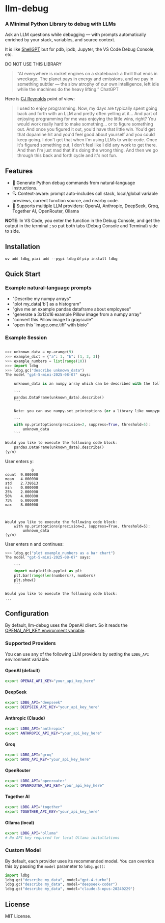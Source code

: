 # llm-debug

### A Minimal Python Library to debug with LLMs

Ask an LLM questions while debugging — with prompts automatically enriched by your stack, variables, and source context.

It is like [ShellGPT](https://github.com/TheR1D/shell_gpt) but for pdb, ipdb, Jupyter, the VS Code Debug Console, etc.

DO NOT USE THIS LIBRARY

> “AI everywhere is rocket engines on a skateboard: a thrill that ends in wreckage. The planet pays in energy and emissions, and we pay in something subtler — the slow atrophy of our own intelligence, left idle while the machines do the heavy lifting.” ChatGPT

Here is [CJ Reynolds](https://www.youtube.com/watch?v=0ZUkQF6boNg) point of view:

> I used to enjoy programming. Now, my days are typically spent going back and forth with an LLM and pretty often yelling at it… And part of enjoying programming for me was enjoying the little wins, right? You would work really hard to make something… or to figure something out. And once you figured it out, you'd have that little win. You'd get that dopamine hit and you'd feel good about yourself and you could keep going. I don't get that when I'm using LLMs to write code. Once it's figured something out, I don't feel like I did any work to get there. And then I'm just mad that it's doing the wrong thing. And then we go through this back and forth cycle and it's not fun.

## Features

- 🐍 Generate Python debug commands from natural-language instructions.
- 🔍 Context-aware: prompt auto-includes call stack, local/global variable previews, current function source, and nearby code.
- 🤖 Supports multiple LLM providers: OpenAI, Anthropic, DeepSeek, Groq, Together AI, OpenRouter, Ollama

**NOTE**: In VS Code, you enter the function in the Debug Console, and get the output in the terminal ; so put both tabs (Debug Console and Terminal) side to side.

## Installation

`uv add ldbg`, `pixi add --pypi ldbg` or `pip install ldbg`

## Quick Start

### Example natural-language prompts

- "Describe my numpy arrays"
- "plot my_data['b'] as a histogram"
- "give me an example pandas dataframe about employees"
- "generate a 3x12x16 example Pillow image from a numpy array"
- "convert this Pillow image to grayscale"
- "open this 'image.ome.tiff' with bioio"

### Example Session

```python

>>> unknown_data = np.arange(9)
>>> example_dict = {"a": 1, "b": [1, 2, 3]}
>>> example_numbers = list(range(10))
>>> import ldbg
>>> ldbg.gc("describe unknown_data")
The model "gpt-5-mini-2025-08-07" says:

    unknown_data is an numpy array which can be described with the following pandas code:
    
    ```
    pandas.DataFrame(unknown_data).describe()
    ```

    Note: you can use numpy.set_printoptions (or a library like numpyprint) to pretty print your array:
    
    ```
    with np.printoptions(precision=2, suppress=True, threshold=5):
        unknown_data
    ```

Would you like to execute the following code block:
    pandas.DataFrame(unknown_data).describe()
(y/n)
```

User enters y:
```
            0
count  9.000000
mean   4.000000
std    2.738613
min    0.000000
25%    2.000000
50%    4.000000
75%    6.000000
max    8.000000



Would you like to execute the following code block:
    with np.printoptions(precision=2, suppress=True, threshold=5):
        unknown_data
(y/n)
```

User enters n and continues:

```python
>>> ldbg.gc("plot example_numbers as a bar chart")
The model "gpt-5-mini-2025-08-07" says:

    ```
    import matplotlib.pyplot as plt
    plt.bar(range(len(numbers)), numbers)
    plt.show()
    ```

Would you like to execute the following code block:
...
```

## Configuration

By default, llm-debug uses the OpenAI client. So it reads the [OPENAI_API_KEY environment variable](https://platform.openai.com/docs/quickstart).

### Supported Providers

You can use any of the following LLM providers by setting the `LDBG_API` environment variable:

#### OpenAI (default)
```bash
export OPENAI_API_KEY="your_api_key_here"
```

#### DeepSeek
```bash
export LDBG_API="deepseek"
export DEEPSEEK_API_KEY="your_api_key_here"
```

#### Anthropic (Claude)
```bash
export LDBG_API="anthropic"
export ANTHROPIC_API_KEY="your_api_key_here"
```

#### Groq
```bash
export LDBG_API="groq"
export GROQ_API_KEY="your_api_key_here"
```

#### OpenRouter
```bash
export LDBG_API="openrouter"
export OPENROUTER_API_KEY="your_api_key_here"
```

#### Together AI
```bash
export LDBG_API="together"
export TOGETHER_API_KEY="your_api_key_here"
```

#### Ollama (local)
```bash
export LDBG_API="ollama"
# No API key required for local Ollama installations
```

### Custom Model

By default, each provider uses its recommended model. You can override this by passing the `model` parameter to `ldbg.gc()`:

```python
import ldbg
ldbg.gc("describe my_data", model="gpt-4-turbo")
ldbg.gc("describe my_data", model="deepseek-coder")
ldbg.gc("describe my_data", model="claude-3-opus-20240229")
```

## License

MIT License.